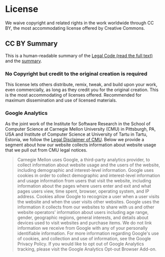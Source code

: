 # License

We waive copyright and related rights in the work worldwide through CC BY, the most accommodating license offered by Creative Commons.

## CC BY Summary
This is a human-readable summary of the [Legal Code (read the full text)](https://creativecommons.org/licenses/by/4.0/legalcode) and the [summary](https://creativecommons.org/licenses/by/4.0/).

### No Copyright but credit to the original creation is required 
This license lets others distribute, remix, tweak, and build upon your work, even commercially, as long as they credit you for the original creation. This is the most accommodating of licenses offered. Recommended for maximum dissemination and use of licensed materials.

### Google Analytics
As the joint work of the Institute for Software Research in the School of Computer Science at Carnegie Mellon University (CMU) in Pittsburgh, PA, USA and Institute of Computer Science at University of Tartu in Tartu, Estonia, we follow the [Legal Disclaimer of CMU](https://www.cmu.edu/legal/). Below we provide a segment about how our website collects information about website usage that we pull out from CMU legal notices.
> Carnegie Mellon uses Google, a third-party analytics provider, to collect information about website usage and the users of the website, including demographic and interest-level information. Google uses cookies in order to collect demographic and interest-level information and usage information from users that visit the website, including information about the pages where users enter and exit and what pages users view, time spent, browser, operating system, and IP address. Cookies allow Google to recognize a user when a user visits the website and when the user visits other websites. Google uses the information it collects from our websites to share with us and other website operators' information about users including age range, gender, geographic regions, general interests, and details about devices used to visit websites and purchase items. We do not link information we receive from Google with any of your personally identifiable information. For more information regarding Google's use of cookies, and collection and use of information, see the Google Privacy Policy. If you would like to opt out of Google Analytics tracking, please visit the Google Analytics Opt-out Browser Add-on.